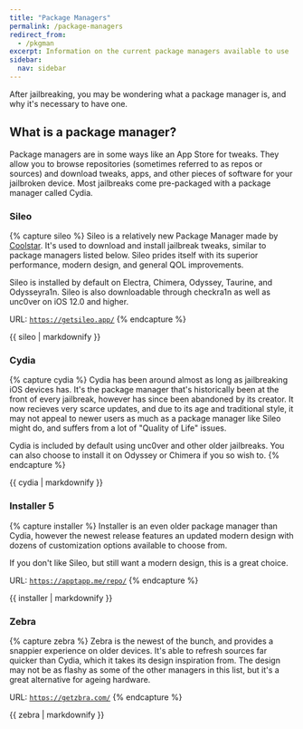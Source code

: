 ```yaml
---
title: "Package Managers"
permalink: /package-managers
redirect_from:
  - /pkgman
excerpt: Information on the current package managers available to use
sidebar:
  nav: sidebar
---
```


After jailbreaking, you may be wondering what a package manager is, and why it's necessary to have one.

## What is a package manager?

Package managers are in some ways like an App Store for tweaks. They allow you to browse repositories (sometimes referred to as repos or sources) and download tweaks, apps, and other pieces of software for your jailbroken device. Most jailbreaks come pre-packaged with a package manager called Cydia.

### Sileo

{% capture sileo %}
Sileo is a relatively new Package Manager made by [Coolstar](https://twitter.com/CStar_OW). It's used to download and install jailbreak tweaks, similar to package managers listed below. Sileo prides itself with its superior performance, modern design, and general QOL improvements.

Sileo is installed by default on Electra, Chimera, Odyssey, Taurine, and Odysseyra1n. Sileo is also downloadable through checkra1n as well as unc0ver on iOS 12.0 and higher.

URL: <code><a href="https://getsileo.app/" target="_blank">https://getsileo.app/</a></code>
{% endcapture %}

<div class="notice--info">{{ sileo | markdownify }}</div>


### Cydia

{% capture cydia %}
Cydia has been around almost as long as jailbreaking iOS devices has. It's the package manager that's historically been at the front of every jailbreak, however has since been abandoned by its creator. It now recieves very scarce updates, and due to its age and traditional style, it may not appeal to newer users as much as a package manager like Sileo might do, and suffers from a lot of "Quality of Life" issues.

Cydia is included by default using unc0ver and other older jailbreaks. You can also choose to install it on Odyssey or Chimera if you so wish to.
{% endcapture %}

<div class="notice--info">{{ cydia | markdownify }}</div>

### Installer 5

{% capture installer %}
Installer is an even older package manager than Cydia, however the newest release features an updated modern design with dozens of customization options available to choose from.

If you don't like Sileo, but still want a modern design, this is a great choice.

URL: <code><a href="https://apptapp.me/repo/" target="_blank">https://apptapp.me/repo/</a></code>
{% endcapture %}

<div class="notice--info">{{ installer | markdownify }}</div>

### Zebra

{% capture zebra %}
Zebra is the newest of the bunch, and provides a snappier experience on older devices. It's able to refresh sources far quicker than Cydia, which it takes its design inspiration from. The design may not be as flashy as some of the other managers in this list, but it's a great alternative for ageing hardware.

URL: <code><a href="https://getzbra.com/" target="_blank">https://getzbra.com/</a></code>
{% endcapture %}

<div class="notice--info">{{ zebra | markdownify }}</div>
